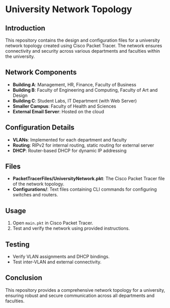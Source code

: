 # University Network Topology

## Introduction
This repository contains the design and configuration files for a university network topology created using Cisco Packet Tracer. The network ensures connectivity and security across various departments and faculties within the university.

## Network Components
- **Building A**: Management, HR, Finance, Faculty of Business
- **Building B**: Faculty of Engineering and Computing, Faculty of Art and Design
- **Building C**: Student Labs, IT Department (with Web Server)
- **Smaller Campus**: Faculty of Health and Sciences
- **External Email Server**: Hosted on the cloud

## Configuration Details
- **VLANs**: Implemented for each department and faculty
- **Routing**: RIPv2 for internal routing, static routing for external server
- **DHCP**: Router-based DHCP for dynamic IP addressing

## Files
- **PacketTracerFiles/UniversityNetwork.pkt**: The Cisco Packet Tracer file of the network topology.
- **Configurations/**: Text files containing CLI commands for configuring switches and routers.

## Usage
1. Open `main.pkt` in Cisco Packet Tracer.
2. Test and verify the network using provided instructions.

## Testing
- Verify VLAN assignments and DHCP bindings.
- Test inter-VLAN and external connectivity.

## Conclusion
This repository provides a comprehensive network topology for a university, ensuring robust and secure communication across all departments and faculties.
